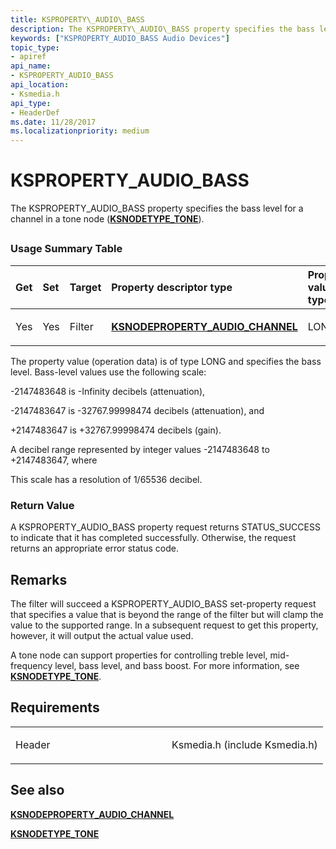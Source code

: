 ```yaml
---
title: KSPROPERTY\_AUDIO\_BASS
description: The KSPROPERTY\_AUDIO\_BASS property specifies the bass level for a channel in a tone node (KSNODETYPE\_TONE).
keywords: ["KSPROPERTY_AUDIO_BASS Audio Devices"]
topic_type:
- apiref
api_name:
- KSPROPERTY_AUDIO_BASS
api_location:
- Ksmedia.h
api_type:
- HeaderDef
ms.date: 11/28/2017
ms.localizationpriority: medium
---
```


# KSPROPERTY\_AUDIO\_BASS


The KSPROPERTY\_AUDIO\_BASS property specifies the bass level for a channel in a tone node ([**KSNODETYPE\_TONE**](ksnodetype-tone.md)).

## <span id="ddk_ksproperty_audio_bass_ks"></span><span id="DDK_KSPROPERTY_AUDIO_BASS_KS"></span>


### <span id="Usage_Summary_Table"></span><span id="usage_summary_table"></span><span id="USAGE_SUMMARY_TABLE"></span>Usage Summary Table

<table>
<colgroup>
<col width="20%" />
<col width="20%" />
<col width="20%" />
<col width="20%" />
<col width="20%" />
</colgroup>
<thead>
<tr class="header">
<th align="left">Get</th>
<th align="left">Set</th>
<th align="left">Target</th>
<th align="left">Property descriptor type</th>
<th align="left">Property value type</th>
</tr>
</thead>
<tbody>
<tr class="odd">
<td align="left"><p>Yes</p></td>
<td align="left"><p>Yes</p></td>
<td align="left"><p>Filter</p></td>
<td align="left"><a href="/windows-hardware/drivers/ddi/ksmedia/ns-ksmedia-ksnodeproperty_audio_channel" data-raw-source="[&lt;strong&gt;KSNODEPROPERTY_AUDIO_CHANNEL&lt;/strong&gt;](/windows-hardware/drivers/ddi/ksmedia/ns-ksmedia-ksnodeproperty_audio_channel)"><strong>KSNODEPROPERTY_AUDIO_CHANNEL</strong></a></td>
<td align="left"><p>LONG</p></td>
</tr>
</tbody>
</table>

 

The property value (operation data) is of type LONG and specifies the bass level. Bass-level values use the following scale:

-2147483648 is -Infinity decibels (attenuation),

-2147483647 is -32767.99998474 decibels (attenuation), and

+2147483647 is +32767.99998474 decibels (gain).

A decibel range represented by integer values -2147483648 to +2147483647, where

This scale has a resolution of 1/65536 decibel.

### <span id="Return_Value"></span><span id="return_value"></span><span id="RETURN_VALUE"></span>Return Value

A KSPROPERTY\_AUDIO\_BASS property request returns STATUS\_SUCCESS to indicate that it has completed successfully. Otherwise, the request returns an appropriate error status code.

Remarks
-------

The filter will succeed a KSPROPERTY\_AUDIO\_BASS set-property request that specifies a value that is beyond the range of the filter but will clamp the value to the supported range. In a subsequent request to get this property, however, it will output the actual value used.

A tone node can support properties for controlling treble level, mid-frequency level, bass level, and bass boost. For more information, see [**KSNODETYPE\_TONE**](ksnodetype-tone.md).

Requirements
------------

<table>
<colgroup>
<col width="50%" />
<col width="50%" />
</colgroup>
<tbody>
<tr class="odd">
<td align="left"><p>Header</p></td>
<td align="left">Ksmedia.h (include Ksmedia.h)</td>
</tr>
</tbody>
</table>

## <span id="see_also"></span>See also


[**KSNODEPROPERTY\_AUDIO\_CHANNEL**](/windows-hardware/drivers/ddi/ksmedia/ns-ksmedia-ksnodeproperty_audio_channel)

[**KSNODETYPE\_TONE**](ksnodetype-tone.md)

